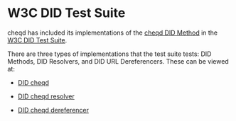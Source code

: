 # W3C DID Test Suite

cheqd has included its implementations of the [cheqd DID Method](cheqd-did-method.md) in the [W3C DID Test Suite](https://github.com/w3c/did-test-suite).&#x20;

There are three types of implementations that the test suite tests: DID Methods, DID Resolvers, and DID URL Dereferencers. These can be viewed at:

-  [DID cheqd](https://github.com/w3c/did-test-suite/blob/main/packages/did-core-test-server/suites/implementations/did-cheqd.json)

-  [DID cheqd resolver](https://github.com/w3c/did-test-suite/blob/main/packages/did-core-test-server/suites/implementations/resolver-did-cheqd.json)


-  [DID cheqd dereferencer](https://github.com/w3c/did-test-suite/blob/main/packages/did-core-test-server/suites/implementations/dereferencer-cheqd.json)